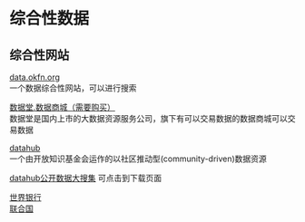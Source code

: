 




# 综合性数据

## 综合性网站

[data.okfn.org](http://data.okfn.org/data)<br>
一个数据综合性网站，可以进行搜索

[数据堂.数据商城（需要购买）](http://www.datamall.com/)<br>
数据堂是国内上市的大数据资源服务公司，旗下有可以交易数据的数据商城可以交易数据

[datahub](https://datahub.io/dataset)<br>
一个由开放知识基金会运作的以社区推动型(community-driven)数据资源

[datahub公开数据大搜集](https://upload.wikimedia.org/wikipedia/commons/0/08/LOD_Cloud_2014.svg)
可点击到下载页面

[世界银行](http://data.worldbank.org/)<br>
[联合国](http://data.un.org/)<br>





